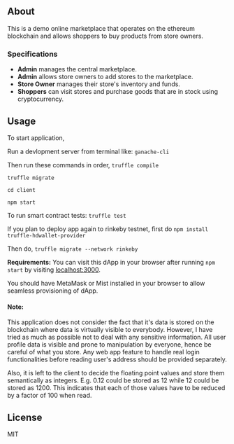 ## About
This is a demo online marketplace that operates on the ethereum blockchain and allows shoppers to buy products from store owners.

### Specifications

   - **Admin** manages the central marketplace.
   - **Admin** allows store owners to add stores to the marketplace.
   - **Store Owner** manages their store's inventory and funds.
   - **Shoppers** can visit stores and purchase goods that are in stock using cryptocurrency.

## Usage
To start application,

Run a devlopment server from terminal like: `ganache-cli`

Then run these commands in order,
`truffle compile`

`truffle migrate`

`cd client`

`npm start`

To run smart contract tests: `truffle test`

If you plan to deploy app again to rinkeby testnet, first do
`npm install truffle-hdwallet-provider`

Then do, `truffle migrate --network rinkeby`

**Requirements:**
You can visit this dApp in your browser after running `npm start` by visiting [localhost:3000](http://localhost:3000).

You should have MetaMask or Mist installed in your browser to allow seamless provisioning of dApp.

#### Note:
This application does not consider the fact that it's data is stored on the blockchain where data is virtually visible to everybody. However, I have tried as much as possible not to deal with any sensitive information.
All user profile data is visible and prone to manipulation by everyone, hence be careful of what you store.
Any web app feature to handle real login functionalities before reading user's address should be provided separately.

Also, it is left to the client to decide the floating point values and store them semantically as integers. E.g. 0.12 could be stored as 12 while 12 could be stored as 1200. This indicates that each of those values have to be reduced by a factor of 100 when read. 

## License
MIT